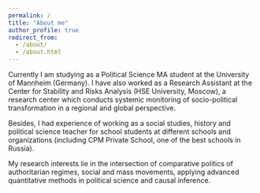 ```yaml
---
permalink: /
title: "About me"
author_profile: true
redirect_from: 
  - /about/
  - /about.html
---
```


Currently I am studying as a Political Science MA student at the University of Mannheim (Germany). I have also worked as a Research Assistant at the Center for Stability and Risks Analysis (HSE University, Moscow), a research center which conducts systemic monitoring of socio-political transformation in a regional and global perspective.

Besides, I had experience of working as a social studies, history and political science teacher for school students at different schools and organizations (including CPM Private School, one of the best schools in Russia).

My research interests lie in the intersection of comparative politics of authoritarian regimes, social and mass movements, applying advanced quantitative methods in political science and causal inference.

